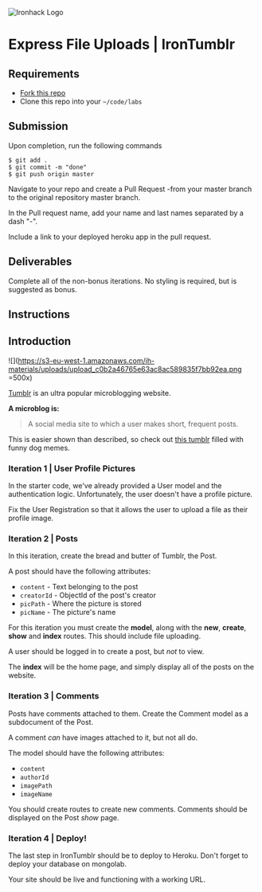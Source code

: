![Ironhack Logo](https://i.imgur.com/1QgrNNw.png)
# Express File Uploads | IronTumblr

## Requirements

- [Fork this repo](https://guides.github.com/activities/forking/)
- Clone this repo into your `~/code/labs`

## Submission

Upon completion, run the following commands

```
$ git add .
$ git commit -m "done"
$ git push origin master
```
Navigate to your repo and create a Pull Request -from your master branch to the original repository master branch.

In the Pull request name, add your name and last names separated by a dash "-".

Include a link to your deployed heroku app in the pull request.

## Deliverables

Complete all of the non-bonus iterations. No styling is required, but is suggested as bonus.


## Instructions

## Introduction

![](https://s3-eu-west-1.amazonaws.com/ih-materials/uploads/upload_c0b2a46765e63ac8ac589835f7bb92ea.png =500x)

[Tumblr](tumblr.com) is an ultra popular microblogging website.

**A microblog is:**

> A social media site to which a user makes short, frequent posts.

This is easier shown than described, so check out [this tumblr](http://bestdogmemes.tumblr.com/) filled with funny dog memes.

### Iteration 1 | User Profile Pictures

In the starter code, we've already provided a User model and the authentication logic. Unfortunately, the user doesn't have a profile picture.

Fix the User Registration so that it allows the user to upload a file as their profile image.

### Iteration 2 | Posts

In this iteration, create the bread and butter of Tumblr, the Post.

A post should have the following attributes:

- `content` - Text belonging to the post
- `creatorId` - ObjectId of the post's creator
- `picPath` - Where the picture is stored
- `picName` - The picture's name

For this iteration you must create the **model**, along with the **new**, **create**, **show** and **index** routes. This should include file uploading.

A user should be logged in to create a post, but *not* to view.

The **index** will be the home page, and simply display all of the posts on the website.

### Iteration 3 | Comments

Posts have comments attached to them. Create the Comment model as a subdocument of the Post.

A comment *can* have images attached to it, but not all do.

The model should have the following attributes:

- `content`
- `authorId`
- `imagePath`
- `imageName`

You should create routes to create new comments. Comments should be displayed on the Post *show* page.

### Iteration 4 | Deploy!

The last step in IronTumblr should be to deploy to Heroku. Don't forget to deploy your database on mongolab.

Your site should be live and functioning with a working URL.
